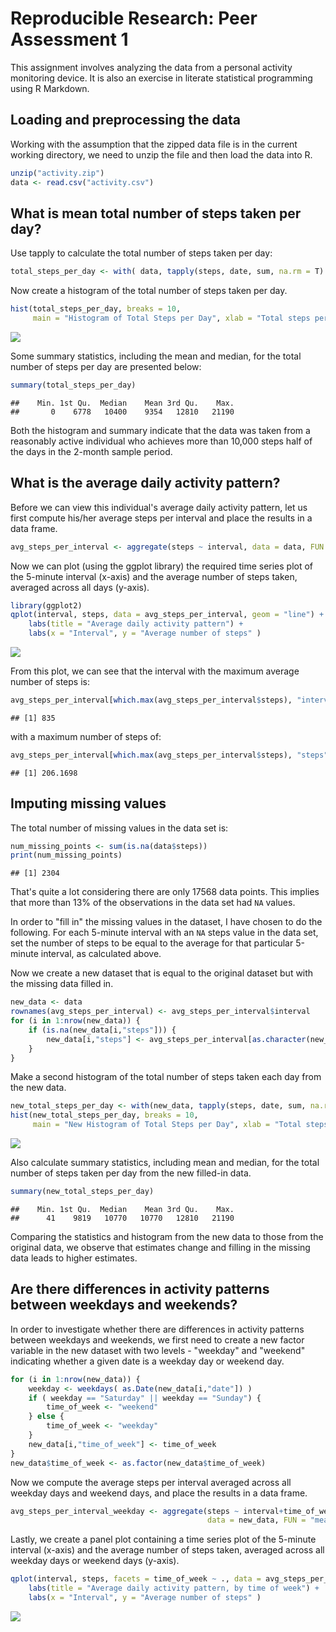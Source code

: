 # Reproducible Research: Peer Assessment 1

This assignment involves analyzing the data from a personal activity monitoring
device. It is also an exercise in literate statistical programming using 
R Markdown. 

## Loading and preprocessing the data

Working with the assumption that the zipped data file is in the current working 
directory, we need to unzip the file and then load the data into R.


```r
unzip("activity.zip")
data <- read.csv("activity.csv")
```

## What is mean total number of steps taken per day?

Use tapply to calculate the total number of steps taken per day:


```r
total_steps_per_day <- with( data, tapply(steps, date, sum, na.rm = T) )
```

Now create a histogram of the total number of steps taken per day.


```r
hist(total_steps_per_day, breaks = 10, 
     main = "Histogram of Total Steps per Day", xlab = "Total steps per day")
```

![](PA1_template_files/figure-html/plothist1-1.png) 

Some summary statistics, including the mean and median, for the total number
of steps per day are presented below:


```r
summary(total_steps_per_day)
```

```
##    Min. 1st Qu.  Median    Mean 3rd Qu.    Max. 
##       0    6778   10400    9354   12810   21190
```

Both the histogram and summary indicate that the data was taken from a 
reasonably active individual who achieves more than 10,000 steps half of the 
days in the 2-month sample period. 

## What is the average daily activity pattern?

Before we can view this individual's average daily activity pattern, let us
first compute his/her average steps per interval and place the results in a 
data frame.


```r
avg_steps_per_interval <- aggregate(steps ~ interval, data = data, FUN = "mean")
```

Now we can plot (using the ggplot library) the required time series plot of the 
5-minute interval (x-axis) and the average number of steps taken, averaged 
across all days (y-axis).


```r
library(ggplot2)
qplot(interval, steps, data = avg_steps_per_interval, geom = "line") +
    labs(title = "Average daily activity pattern") +
    labs(x = "Interval", y = "Average number of steps" )
```

![](PA1_template_files/figure-html/plotavgsteps1-1.png) 

From this plot, we can see that the interval with the maximum average number of
steps is:


```r
avg_steps_per_interval[which.max(avg_steps_per_interval$steps), "interval"]
```

```
## [1] 835
```

with a maximum number of steps of:


```r
avg_steps_per_interval[which.max(avg_steps_per_interval$steps), "steps"]
```

```
## [1] 206.1698
```

## Imputing missing values

The total number of missing values in the data set is:


```r
num_missing_points <- sum(is.na(data$steps))
print(num_missing_points)
```

```
## [1] 2304
```

That's quite a lot considering there are only 17568 data points. This 
implies that more than 13% of the 
observations in the data set had `NA` values.

In order to "fill in" the missing values in the dataset, I have chosen to do 
the following. For each 5-minute interval with an `NA` steps value in the data
set, set the number of steps to be equal to the average for that particular 
5-minute interval, as calculated above.

Now we create a new dataset that is equal to the original dataset but with the missing data filled in.


```r
new_data <- data
rownames(avg_steps_per_interval) <- avg_steps_per_interval$interval
for (i in 1:nrow(new_data)) {
    if (is.na(new_data[i,"steps"])) {
        new_data[i,"steps"] <- avg_steps_per_interval[as.character(new_data[i,"interval"]),"steps"]
    }
}
```

Make a second histogram of the total number of steps taken each day from the new
data.

```r
new_total_steps_per_day <- with(new_data, tapply(steps, date, sum, na.rm = T) )
hist(new_total_steps_per_day, breaks = 10, 
     main = "New Histogram of Total Steps per Day", xlab = "Total steps per day")
```

![](PA1_template_files/figure-html/plothist2-1.png) 

Also calculate summary statistics, including mean and median, for the total 
number of steps taken per day from the new filled-in data.

```r
summary(new_total_steps_per_day)
```

```
##    Min. 1st Qu.  Median    Mean 3rd Qu.    Max. 
##      41    9819   10770   10770   12810   21190
```

Comparing the statistics and histogram from the new data to those from the 
original data, we observe that estimates change and filling in the missing data
leads to higher estimates.

## Are there differences in activity patterns between weekdays and weekends?

In order to investigate whether there are differences in activity patterns 
between weekdays and weekends, we first need to create a new factor variable in 
the new dataset with two levels - "weekday" and "weekend" indicating whether a 
given date is a weekday day or weekend day.


```r
for (i in 1:nrow(new_data)) {
    weekday <- weekdays( as.Date(new_data[i,"date"]) )
    if ( weekday == "Saturday" || weekday == "Sunday") {
        time_of_week <- "weekend"
    } else {
        time_of_week <- "weekday"
    }
    new_data[i,"time_of_week"] <- time_of_week
}
new_data$time_of_week <- as.factor(new_data$time_of_week)
```

Now we compute the average steps per interval averaged across all weekday days 
and weekend days, and place the results in a data frame.


```r
avg_steps_per_interval_weekday <- aggregate(steps ~ interval+time_of_week, 
                                            data = new_data, FUN = "mean")
```

Lastly, we create a panel plot containing a time series plot of the 5-minute 
interval (x-axis) and the average number of steps taken, averaged across all 
weekday days or weekend days (y-axis).


```r
qplot(interval, steps, facets = time_of_week ~ ., data = avg_steps_per_interval_weekday, geom = "line") +
    labs(title = "Average daily activity pattern, by time of week") +
    labs(x = "Interval", y = "Average number of steps" )
```

![](PA1_template_files/figure-html/plotavgsteps2-1.png) 

